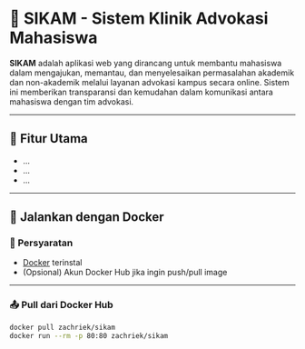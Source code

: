 # 🏥 SIKAM - Sistem Klinik Advokasi Mahasiswa

**SIKAM** adalah aplikasi web yang dirancang untuk membantu mahasiswa dalam mengajukan, memantau, dan menyelesaikan permasalahan akademik dan non-akademik melalui layanan advokasi kampus secara online. Sistem ini memberikan transparansi dan kemudahan dalam komunikasi antara mahasiswa dengan tim advokasi.

---

## 🚀 Fitur Utama

- ...
- ...
- ...

---

## 🐳 Jalankan dengan Docker

### 🔧 Persyaratan

- [Docker](https://www.docker.com/products/docker-desktop) terinstal
- (Opsional) Akun Docker Hub jika ingin push/pull image

---

### 📤 Pull dari Docker Hub

```bash
docker pull zachriek/sikam
docker run --rm -p 80:80 zachriek/sikam
